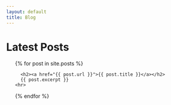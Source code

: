 ```yaml
---
layout: default
title: Blog
---
```

<h1>Latest Posts</h1>

<ul>
  {% for post in site.posts %}
    
      <h2><a href="{{ post.url }}">{{ post.title }}</a></h2>
      {{ post.excerpt }}
    <hr>
  {% endfor %}
</ul>